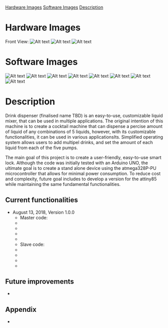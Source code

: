 [Hardware Images](#hardware-images) 
[Software Images](#software-images) 
[Description](#Description) 


# Hardware Images
Front View:
![Alt text](Images/DM_FrontView.jpg?raw=true "FrontView")
![Alt text](Images/DM_BackView.jpg?raw=true "BackView")
![Alt text](Images/DM_Interior.jpg?raw=true "Interior")

# Software Images
![Alt text](Images/DM_Startup.jpg?raw=true "Startup")
![Alt text](Images/DM_MainMenu.jpg?raw=true "MainMenu")
![Alt text](Images/DM_Select.jpg?raw=true "NewDrink")
![Alt text](Images/DM_Manual.jpg?raw=true "Manual")
![Alt text](Images/DM_Ratio.jpg?raw=true "Ratio")
![Alt text](Images/DM_Reset.jpg?raw=true "Reset")
![Alt text](Images/DM_Setpump.jpg?raw=true "Setpump")
![Alt text](Images/DM_About.jpg?raw=true "About")

# Description
Drink dispenser (finalised name TBD) is an easy-to-use, customizable liquid mixer, that can be used in multiple applications. The original intention of this machine is to create a cocktail machine that can dispense a percise amount of liquid of any combinations of 5 liquids, however, with its customizable functionalities, it can be used in various applicationsIts. Simplified operating system allows users to add multipel drinks, and set the amount of each liquid from each of the five pumps.


The main goal of this project is to create a user-friendly, easy-to-use smart lock. Although the code was initially tested with an Arduino UNO, the ultimate goal is to create a stand alone device using the atmega328P-PU microcontroller that allows for minimal power consumption. To reduce cost and complexity, future goal includes to develop a version for the attiny85 while maintaining the same fundamental functionalities.



## Current functionalities
* August 13, 2018, Version 1.0.0
    * Master code:
     -
     -
     -
     -
   * Slave code: 
    - 
    -
    -
    -



## Future improvements
* 



## Appendix
* 
